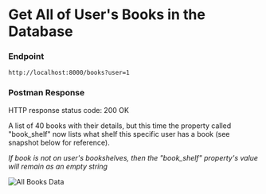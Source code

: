 # Get All of User's Books in the Database

### Endpoint

```
http://localhost:8000/books?user=1
```

### Postman Response

HTTP response status code: 200 OK

A list of 40 books with their details, but this time the property called "book_shelf" now lists what shelf this specific user has a book (see snapshot below for reference). 

*If book is not on user's bookshelves, then the "book_shelf" property's value will remain as an empty string*

![All Books Data](https://user-images.githubusercontent.com/98675776/225196428-95bf007a-3e0b-49dc-b88d-505c358b89ae.png)
